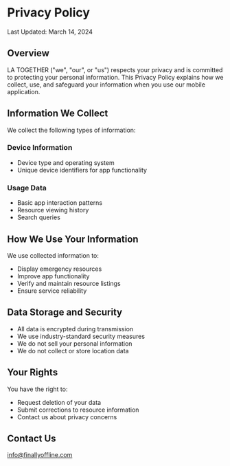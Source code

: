 # Privacy Policy

Last Updated: March 14, 2024

## Overview
LA TOGETHER ("we", "our", or "us") respects your privacy and is committed to protecting your personal information. This Privacy Policy explains how we collect, use, and safeguard your information when you use our mobile application.

## Information We Collect
We collect the following types of information:

### Device Information
- Device type and operating system
- Unique device identifiers for app functionality

### Usage Data
- Basic app interaction patterns
- Resource viewing history
- Search queries

## How We Use Your Information
We use collected information to:
- Display emergency resources
- Improve app functionality
- Verify and maintain resource listings
- Ensure service reliability

## Data Storage and Security
- All data is encrypted during transmission
- We use industry-standard security measures
- We do not sell your personal information
- We do not collect or store location data

## Your Rights
You have the right to:
- Request deletion of your data
- Submit corrections to resource information
- Contact us about privacy concerns

## Contact Us
info@finallyoffline.com
